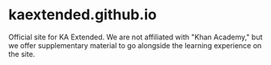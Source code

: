 # kaextended.github.io
Official site for KA Extended. We are not affiliated with "Khan Academy," but we offer supplementary material to go alongside the learning experience on the site.

